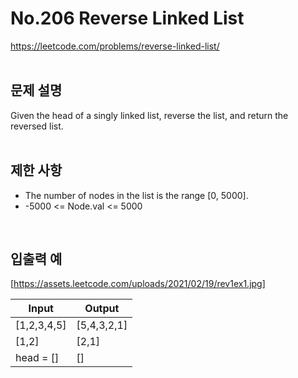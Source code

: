 # No.206 Reverse Linked List
https://leetcode.com/problems/reverse-linked-list/  
</br>

## 문제 설명
Given the head of a singly linked list, reverse the list, and return the reversed list.  
</br>

## 제한 사항
* The number of nodes in the list is the range [0, 5000].
* -5000 <= Node.val <= 5000
</br>

## 입출력 예
[https://assets.leetcode.com/uploads/2021/02/19/rev1ex1.jpg]

| Input      | Output     |
|------------|------------|
| [1,2,3,4,5] | [5,4,3,2,1] |
| [1,2]      | [2,1]      |
| head = []  | []         |
</br>
